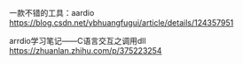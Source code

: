 一款不错的工具：aardio
https://blog.csdn.net/ybhuangfugui/article/details/124357951


arrdio学习笔记——C语言交互之调用dll
https://zhuanlan.zhihu.com/p/375223254


